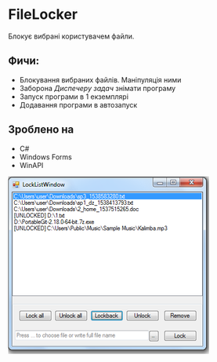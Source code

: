 ﻿# FileLocker
 Блокує вибрані користувачем файли.

## Фичи:
 * Блокування вибраних файлів. Маніпуляція ними
 * Заборона *Диспечеру задач* знімати програму
 * Запуск програми в 1 екземплярі
 * Додавання програми в автозапуск

## Зроблено на
 * С#
 * Windows Forms
 * WinAPI

![](readme/img1.png)